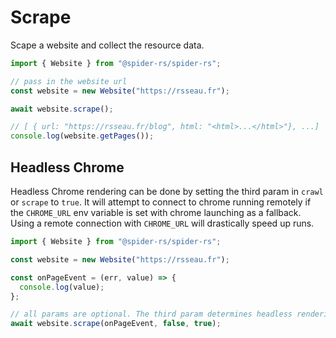 # Scrape

Scape a website and collect the resource data.

```ts
import { Website } from "@spider-rs/spider-rs";

// pass in the website url
const website = new Website("https://rsseau.fr");

await website.scrape();

// [ { url: "https://rsseau.fr/blog", html: "<html>...</html>"}, ...]
console.log(website.getPages());
```

## Headless Chrome

Headless Chrome rendering can be done by setting the third param in `crawl` or `scrape` to `true`. 
It will attempt to connect to chrome running remotely if the `CHROME_URL` env variable is set with chrome launching as a fallback. Using a remote connection with `CHROME_URL` will 
drastically speed up runs.

```ts
import { Website } from "@spider-rs/spider-rs";

const website = new Website("https://rsseau.fr");

const onPageEvent = (err, value) => {
  console.log(value);
};

// all params are optional. The third param determines headless rendering.
await website.scrape(onPageEvent, false, true);
```